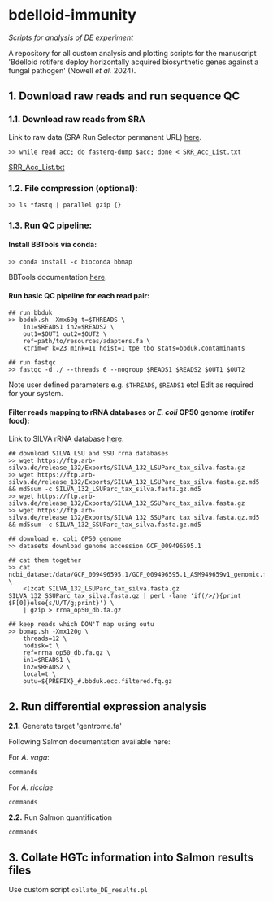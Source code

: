 # bdelloid-immunity
_Scripts for analysis of DE experiment_

A repository for all custom analysis and plotting scripts for the manuscript 'Bdelloid rotifers deploy horizontally acquired biosynthetic genes against a fungal pathogen' (Nowell _et al._ 2024).

## 1. Download raw reads and run sequence QC

### 1.1. Download raw reads from SRA 

Link to raw data (SRA Run Selector permanent URL) [here](https://www.ncbi.nlm.nih.gov/Traces/study/?query_key=3&WebEnv=MCID_664cb51e8626ff46afab21f6&o=acc_s%3Aa&s=ERR4469891,ERR4469902,ERR4469903,ERR4469904,ERR4469905,ERR4469906,ERR4469907,ERR4469908,ERR4471099,ERR4471100,ERR4471101,ERR4471102,ERR4471104,ERR4471105,ERR4471106,ERR4471107,ERR4471108,ERR4471109,ERR4471110,ERR4471111,ERR4471113,ERR4471114,ERR4471115,ERR4471116#).

```
>> while read acc; do fasterq-dump $acc; done < SRR_Acc_List.txt
```
[SRR_Acc_List.txt](SRR_Acc_List.txt)

### 1.2. File compression (optional):
```
>> ls *fastq | parallel gzip {}
```

### 1.3. Run QC pipeline:

#### Install BBTools via conda:
```
>> conda install -c bioconda bbmap
```
BBTools documentation [here](https://jgi.doe.gov/data-and-tools/software-tools/bbtools/bb-tools-user-guide/).

#### Run basic QC pipeline for each read pair:
```
## run bbduk
>> bbduk.sh -Xmx60g t=$THREADS \
    in1=$READS1 in2=$READS2 \
    out1=$OUT1 out2=$OUT2 \
    ref=path/to/resources/adapters.fa \
    ktrim=r k=23 mink=11 hdist=1 tpe tbo stats=bbduk.contaminants

## run fastqc
>> fastqc -d ./ --threads 6 --nogroup $READS1 $READS2 $OUT1 $OUT2
```
Note user defined parameters e.g. `$THREADS`, `$READS1` etc! Edit as required for your system.

#### Filter reads mapping to rRNA databases or _E. coli_ OP50 genome (rotifer food):

Link to SILVA rRNA database [here](https://www.arb-silva.de/).

```
## download SILVA LSU and SSU rrna databases
>> wget https://ftp.arb-silva.de/release_132/Exports/SILVA_132_LSUParc_tax_silva.fasta.gz
>> wget https://ftp.arb-silva.de/release_132/Exports/SILVA_132_LSUParc_tax_silva.fasta.gz.md5 && md5sum -c SILVA_132_LSUParc_tax_silva.fasta.gz.md5
>> wget https://ftp.arb-silva.de/release_132/Exports/SILVA_132_SSUParc_tax_silva.fasta.gz
>> wget https://ftp.arb-silva.de/release_132/Exports/SILVA_132_SSUParc_tax_silva.fasta.gz.md5 && md5sum -c SILVA_132_SSUParc_tax_silva.fasta.gz.md5

## download e. coli OP50 genome
>> datasets download genome accession GCF_009496595.1

## cat them together
>> cat ncbi_dataset/data/GCF_009496595.1/GCF_009496595.1_ASM949659v1_genomic.fna \
    <(zcat SILVA_132_LSUParc_tax_silva.fasta.gz SILVA_132_SSUParc_tax_silva.fasta.gz | perl -lane 'if(/>/){print $F[0]}else{s/U/T/g;print}') \
    | gzip > rrna_op50_db.fa.gz

## keep reads which DON'T map using outu
>> bbmap.sh -Xmx120g \
    threads=12 \
    nodisk=t \
    ref=rrna_op50_db.fa.gz \
    in1=$READS1 \
    in2=$READS2 \
    local=t \
    outu=${PREFIX}_#.bbduk.ecc.filtered.fq.gz
```

## 2. Run differential expression analysis

**2.1.** Generate target 'gentrome.fa'

Following Salmon documentation available here: 

For _A. vaga_:
```
commands
```

For _A. ricciae_
```
commands
```

**2.2.** Run Salmon quantification

```
commands
```

## 3. Collate HGTc information into Salmon results files

Use custom script `collate_DE_results.pl` 
